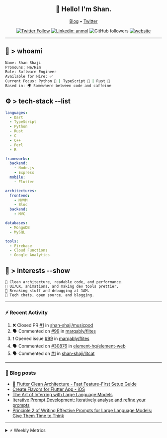 <h2 align="center">👋 Hello! I'm Shan.</h2>
<p align="center">
  <a href="https://dev.to/shanshaji">Blog</a> •
  <a href="https://twitter.com/intent/follow?screen_name=shan__shaji">Twitter</a>
</p>

<p align="center"><a href="https://twitter.com/intent/follow?screen_name=shan__shaji"><img src="https://img.shields.io/twitter/follow/shan__shaji?style=flat" alt="Twitter Follow"></a>
<a href="https://www.linkedin.com/in/shan-shaji/"><img src="https://img.shields.io/badge/shan-shaji?style=flat-square&amp;logo=Linkedin&amp;logoColor=white&amp;link=https://www.linkedin.com/in/shan-shaji/" alt="Linkedin: anmol"></a>
<img src="https://img.shields.io/github/followers/shan-shaji?label=Follow&amp;style=social" alt="GitHub followers">
<a href="http://shan-shaji.github.io/"><img src="https://img.shields.io/badge/Website-46a2f1.svg?&amp;style=flat-square&amp;logo=Google-Chrome&amp;logoColor=white&amp;link=http://shan-shaji.github.io/" alt="website"></a></p>

<hr>

<!-- README.md -->

## 🧠 > whoami

```bash
Name: Shan Shaji
Pronouns: He/Him
Role: Software Engineer
Available for Hire: ✅
Current Focus: Python 🐍 | TypeScript 🗾 | Rust 🦠
Based in: 🌍 Somewhere between code and caffeine
```



## ⚙️ > tech-stack --list

```yaml
languages:
  - Dart
  - TypeScript
  - Python
  - Rust
  - C
  - C++
  - Perl
  - R

frameworks:
  backend:
    - Node.js
    - Express
  mobile:
    - Flutter

architectures:
  frontend:
    - MVVM
    - Bloc
  backend:
    - MVC

databases:
  - MongoDB
  - MySQL

tools:
  - Firebase
  - Cloud Functions
  - Google Analytics
```



## 🚀 > interests --show

```
🧠 Clean architecture, readable code, and performance.
🎨 UI/UX, animations, and making dev tools prettier.
🧪 Breaking stuff and debugging at 1AM.
📡 Tech chats, open source, and blogging.
```

---

### ⚡ Recent Activity

<!--START_SECTION:activity-->
1. ❌ Closed PR [#1](undefined) in [shan-shaji/musicpod](https://github.com/shan-shaji/musicpod)
2. 🗣 Commented on [#99](https://github.com/marqably/flites/issues/99#issuecomment-3368168309) in [marqably/flites](https://github.com/marqably/flites)
3. ❗ Opened issue [#99](https://github.com/marqably/flites/issues/99) in [marqably/flites](https://github.com/marqably/flites)
4. 🗣 Commented on [#30876](https://github.com/element-hq/element-web/issues/30876#issuecomment-3333364396) in [element-hq/element-web](https://github.com/element-hq/element-web)
5. 🗣 Commented on [#1](https://github.com/shan-shaji/litcat/pull/1#issuecomment-3315078031) in [shan-shaji/litcat](https://github.com/shan-shaji/litcat)
<!--END_SECTION:activity-->

---

### 📕 Blog posts

<!-- BLOG-POST-LIST:START -->
- [🔧 Flutter Clean Architecture - Fast Feature-First Setup Guide](https://dev.to/shanshaji/flutter-clean-architecture-fast-feature-first-setup-guide-342l)
- [Create Flavors for Flutter App - iOS](https://dev.to/shanshaji/create-flavors-for-flutter-app-ios-fnl)
- [The Art of Inferring with Large Language Models](https://dev.to/shanshaji/the-art-of-inferring-with-large-language-models-243m)
- [Iterative Prompt Development: Iteratively analyse and refine your prompts](https://dev.to/shanshaji/iterative-prompt-development-iteratively-analyse-and-refine-your-prompts-3ibl)
- [Principle 2 of Writing Effective Prompts for Large Language Models: Give Them Time to Think](https://dev.to/shanshaji/principle-2-of-writing-effective-prompts-for-large-language-models-give-them-time-to-think-25j3)
<!-- BLOG-POST-LIST:END -->

<hr>
<details>
    <summary>⚡ Weekly Metrics</summary>
    <p>
    
<!--START_SECTION:waka-->
![Code Time](http://img.shields.io/badge/Code%20Time-3%2C233%20hrs%2057%20mins-blue)

![Profile Views](http://img.shields.io/badge/Profile%20Views-8-blue)

**🐱 My GitHub Data** 

> 📦 ? Used in GitHub's Storage 
 > 
> 🏆 342 Contributions in the Year 2025
 > 
> 💼 Opted to Hire
 > 
> 📜 121 Public Repositories 
 > 
> 🔑 0 Private Repositories 
 > 
**I'm an Early 🐤** 

```text
🌞 Morning                8073 commits        █████░░░░░░░░░░░░░░░░░░░░   21.79 % 
🌆 Daytime                14589 commits       ██████████░░░░░░░░░░░░░░░   39.38 % 
🌃 Evening                13110 commits       █████████░░░░░░░░░░░░░░░░   35.39 % 
🌙 Night                  1274 commits        █░░░░░░░░░░░░░░░░░░░░░░░░   03.44 % 
```
📅 **I'm Most Productive on Thursday** 

```text
Monday                   4817 commits        ███░░░░░░░░░░░░░░░░░░░░░░   13.00 % 
Tuesday                  5825 commits        ████░░░░░░░░░░░░░░░░░░░░░   15.72 % 
Wednesday                5523 commits        ████░░░░░░░░░░░░░░░░░░░░░   14.91 % 
Thursday                 8341 commits        ██████░░░░░░░░░░░░░░░░░░░   22.52 % 
Friday                   5333 commits        ████░░░░░░░░░░░░░░░░░░░░░   14.40 % 
Saturday                 3099 commits        ██░░░░░░░░░░░░░░░░░░░░░░░   08.37 % 
Sunday                   4108 commits        ███░░░░░░░░░░░░░░░░░░░░░░   11.09 % 
```


📊 **This Week I Spent My Time On** 

```text
🕑︎ Time Zone: Europe/Vienna

💬 Programming Languages: 
Rust                     5 hrs 20 mins       ██████████░░░░░░░░░░░░░░░   41.13 % 
C                        3 hrs 18 mins       ██████░░░░░░░░░░░░░░░░░░░   25.53 % 
Text                     2 hrs 3 mins        ████░░░░░░░░░░░░░░░░░░░░░   15.87 % 
Dart                     1 hr 4 mins         ██░░░░░░░░░░░░░░░░░░░░░░░   08.27 % 
Perl                     14 mins             ░░░░░░░░░░░░░░░░░░░░░░░░░   01.82 % 

🔥 Editors: 
VS Code                  12 hrs 58 mins      █████████████████████████   100.00 % 

🐱‍💻 Projects: 
12439004                 5 hrs 29 mins       ███████████░░░░░░░░░░░░░░   42.34 % 
proxmox-datacenter-manage3 hrs 11 mins       ██████░░░░░░░░░░░░░░░░░░░   24.60 % 
proxmox-yew-comp         2 hrs 5 mins        ████░░░░░░░░░░░░░░░░░░░░░   16.08 % 
proxmox_login_manager    45 mins             █░░░░░░░░░░░░░░░░░░░░░░░░   05.86 % 
pve_flutter_frontend     29 mins             █░░░░░░░░░░░░░░░░░░░░░░░░   03.82 % 

💻 Operating System: 
Mac                      6 hrs 34 mins       █████████████░░░░░░░░░░░░   50.64 % 
Linux                    6 hrs 24 mins       ████████████░░░░░░░░░░░░░   49.36 % 
```

**I Mostly Code in Dart** 

```text
TypeScript               9 repos             ██░░░░░░░░░░░░░░░░░░░░░░░   07.96 % 
Python                   6 repos             █░░░░░░░░░░░░░░░░░░░░░░░░   05.31 % 
Rust                     2 repos             ░░░░░░░░░░░░░░░░░░░░░░░░░   01.77 % 
R                        2 repos             ░░░░░░░░░░░░░░░░░░░░░░░░░   01.77 % 
TeX                      1 repo              ░░░░░░░░░░░░░░░░░░░░░░░░░   00.88 % 
```




 Last Updated on 01/11/2025 18:54:09 UTC
<!--END_SECTION:waka-->

</p>
 </details>

